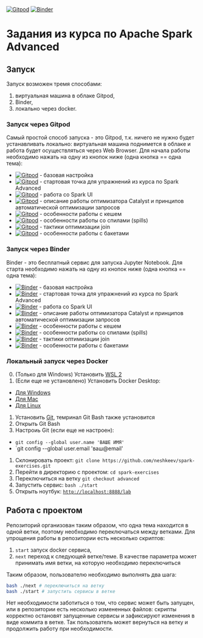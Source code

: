 [![Gitpod](https://img.shields.io/badge/Open%20in%20Gitpod-908a85?logo=gitpod)](https://gitpod.io/#https://github.com/neshkeev/spark-exercises/tree/advanced-06.bucketing)
[![Binder](https://img.shields.io/badge/%D0%9E%D1%82%D0%BA%D1%80%D1%8B%D1%82%D1%8C%20%D0%B2%20Binder-908a85?logo=jupyter)](https://mybinder.org/v2/gh/neshkeev/spark-exercises/advanced-06.bucketing)

# Задания из курса по Apache Spark Advanced

## Запуск

Запуск возможен тремя способами:

1. виртуальная машина в облаке Gitpod,
1. Binder,
1. локально через docker.

### Запуск через Gitpod

Самый простой способ запуска - это Gitpod, т.к. ничего не нужно будет устанавливать локально: виртуальная машина поднимется в облаке и работа будет осуществляться через Web Browser.
Для начала работы необходимо нажать на одну из кнопок ниже (одна кнопка == одна тема):

- [![Gitpod](https://img.shields.io/badge/master-908a85?logo=gitpod)](https://gitpod.io/#https://github.com/neshkeev/spark-exercises) - базовая настройка
- [![Gitpod](https://img.shields.io/badge/advanced-908a85?logo=gitpod)](https://gitpod.io/#https://github.com/neshkeev/spark-exercises/tree/advanced) - стартовая точка для упражнений из курса по Spark Advanced
- [![Gitpod](https://img.shields.io/badge/advanced--01.spark--ui-908a85?logo=gitpod)](https://gitpod.io/#https://github.com/neshkeev/spark-exercises/tree/advanced-01.spark-ui) - работа со Spark UI
- [![Gitpod](https://img.shields.io/badge/advanced--02.catalyst--optimizer-908a85?logo=gitpod)](https://gitpod.io/#https://github.com/neshkeev/spark-exercises/tree/advanced-02.catalyst-optimizer) - описание работы оптимизатора Catalyst и принципов автоматической оптимизации запросов
- [![Gitpod](https://img.shields.io/badge/advanced--03.cache-908a85?logo=gitpod)](https://gitpod.io/#https://github.com/neshkeev/spark-exercises/tree/advanced-03.cache) - особенности работы с кешем
- [![Gitpod](https://img.shields.io/badge/advanced--04.spills-908a85?logo=gitpod)](https://gitpod.io/#https://github.com/neshkeev/spark-exercises/tree/advanced-04.spills) - особенности работы со спилами (spills)
- [![Gitpod](https://img.shields.io/badge/advanced--05.joins-908a85?logo=gitpod)](https://gitpod.io/#https://github.com/neshkeev/spark-exercises/tree/advanced-05.joins) - тактики оптимизации join
- [![Gitpod](https://img.shields.io/badge/advanced--06.bucketing-908a85?logo=gitpod)](https://gitpod.io/#https://github.com/neshkeev/spark-exercises/tree/advanced-06.bucketing) - особенности работы с бакетами

### Запуск через Binder

Binder - это бесплатный сервис для запуска Jupyter Notebook. Для старта необходимо нажать на одну из кнопок ниже (одна кнопка == одна тема):

- [![Binder](https://img.shields.io/badge/Binder--advanced-908a85?logo=jupyter)](https://mybinder.org/v2/gh/neshkeev/spark-exercises/master) - базовая настройка
- [![Binder](https://img.shields.io/badge/Binder--advanced-908a85?logo=jupyter)](https://mybinder.org/v2/gh/neshkeev/spark-exercises/advanced) - стартовая точка для упражнений из курса по Spark Advanced
- [![Binder](https://img.shields.io/badge/Binder--advanced--01.spark--ui-908a85?logo=jupyter)](https://mybinder.org/v2/gh/neshkeev/spark-exercises/advanced-01.spark-ui) - работа со Spark UI
- [![Binder](https://img.shields.io/badge/Binder--advanced--02.catalyst-optimizer-908a85?logo=jupyter)](https://mybinder.org/v2/gh/neshkeev/spark-exercises/advanced-02.catalyst-optimizer) - описание работы оптимизатора Catalyst и принципов автоматической оптимизации запросов
- [![Binder](https://img.shields.io/badge/Binder--advanced--03.cache-908a85?logo=jupyter)](https://mybinder.org/v2/gh/neshkeev/spark-exercises/advanced-03.cache) - особенности работы с кешем
- [![Binder](https://img.shields.io/badge/Binder--advanced--04.spills-908a85?logo=jupyter)](https://mybinder.org/v2/gh/neshkeev/spark-exercises/advanced-04.spills) - особенности работы со спилами (spills)
- [![Binder](https://img.shields.io/badge/Binder--advanced--05.joins-908a85?logo=jupyter)](https://mybinder.org/v2/gh/neshkeev/spark-exercises/advanced-05.joins) - тактики оптимизации join
- [![Binder](https://img.shields.io/badge/Binder--advanced--06.bucketing-908a85?logo=jupyter)](https://mybinder.org/v2/gh/neshkeev/spark-exercises/advanced-06.bucketing) - особенности работы с бакетами

### Локальный запуск через Docker

0. (Только для Windows) Установить [WSL 2](https://learn.microsoft.com/en-us/windows/wsl/install)
1. (Если еще не установлено) Установить Docker Desktop:
  - [Для Windows](https://docs.docker.com/desktop/install/windows-install)
  - [Для Mac](https://docs.docker.com/desktop/install/mac-install/)
  - [Для Linux](https://docs.docker.com/desktop/install/linux-install/)
1. Установить [Git](https://git-scm.com/), темринал Git Bash также установится
1. Открыть Git Bash
1. Настроиь Git (если еще не настроен):
  - `git config --global user.name 'ВАШЕ ИМЯ'`
  - `git config --global user.email 'ваш@email'
1. Склонировать проект: `git clone https://github.com/neshkeev/spark-exercises.git`
1. Перейти в директорию с проектом: `cd spark-exercises`
1. Переключиться на ветку `git checkout advanced`
1. Запустить сервис: `bash ./start`
1. Открыть ноутбук: [`http://localhost:8888/lab`](http://localhost:8888/lab)

## Работа с проектом

Репозиторий организован таким образом, что одна тема находится в одной ветки, поэтому необходимо переключаться между ветками. Для упрощения работы в репозитории есть несколько скриптов:

1. `start` запуск docker сервиса,
1. `next` переход к следующей ветке/теме. В качестве параметра может принимать имя ветки, на которую необходимо переключиться

Таким образом, пользователю необходимо выполнять два шага:

```bash
bash ./next # переключиться на ветку
bash ./start # запустить сервисы в ветке
```
Нет необходимости заботиться о том, что сервис может быть запущен, или в репозитории есть несколько измененных файлов: скрипты корректно остановят запущенные сервисы и зафиксируют изменения в виде коммита в ветке. Так пользователь может вернуться на ветку и продолжить работу при необходимости.
